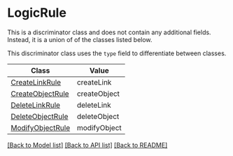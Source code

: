 # LogicRule

This is a discriminator class and does not contain any additional fields. Instead, it
is a union of of the classes listed below.

This discriminator class uses the `type` field to differentiate between classes.

Class | Value
------------ | -------------
[CreateLinkRule](CreateLinkRule.md) | createLink
[CreateObjectRule](CreateObjectRule.md) | createObject
[DeleteLinkRule](DeleteLinkRule.md) | deleteLink
[DeleteObjectRule](DeleteObjectRule.md) | deleteObject
[ModifyObjectRule](ModifyObjectRule.md) | modifyObject

[\[Back to Model list\]](../README.md#documentation-for-models) [\[Back to API list\]](../README.md#documentation-for-api-endpoints) [\[Back to README\]](../README.md)
